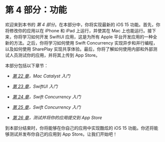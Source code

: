 # 第 4 部分：功能

欢迎来到本书的 *第 4 部分*。在本部分中，你将实现最新的 iOS 15 功能。首先，你将修改你的应用以在 iPhone 和 iPad 上运行，并使其在 Mac 上也能运行。接下来，你将学习如何开发 SwiftUI 应用，这是为所有 Apple 平台开发应用的一种全新的方法。之后，你将学习如何使用 Swift Concurrency 实现异步和并行编程，以及如何使用 SharePlay 实现共享体验。最后，你将了解如何使用内部和外部测试人员测试你的应用，并将其上传到 App Store。

本部分包括以下章节：

+   [*第 22 章*](B17469_22_Final_VK_ePub.xhtml#_idTextAnchor431)*，Mac Catalyst 入门*

+   [*第 23 章*](B17469_23_Final_VK_ePub.xhtml#_idTextAnchor461)*，SwiftUI 入门*

+   [*第 24 章*](B17469_24_Final_VK_ePub.xhtml#_idTextAnchor469)*，Swift Concurrency 入门*

+   [*第 25 章*](B17469_25_Final_VK_ePub.xhtml#_idTextAnchor483)*，Swift Concurrency 入门*

+   [*第 26 章*](B17469_26_Final_VK_ePub.xhtml#_idTextAnchor496)*，测试并将你的应用提交到 App Store*

到本部分结束时，你将能够在你自己的应用中实现酷炫的 iOS 15 功能。你还将能够测试并发布你自己的应用到 App Store。让我们开始吧！
